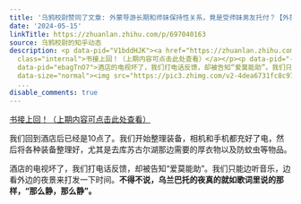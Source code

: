 ```yaml
---
title: '乌鸦校尉赞同了文章: 外蒙导游长期和师妹保持性关系，竟是受师妹男友托付？【外蒙惊魂毕业旅12】'
date: '2024-05-15'
linkTitle: https://zhuanlan.zhihu.com/p/697040163
source: 乌鸦校尉的知乎动态
description: <p data-pid="V1bddHJK"><a href="https://zhuanlan.zhihu.com/p/696745658?utm_psn=1774194160805011456"
  class="internal">书接上回！（上期内容可点击此处查看）</a></p><p data-pid="-IA_JNf2">我们回到酒店后已经是10点了。我们开始整理装备，相机和手机都充好了电，然后将各种装备整理好，尤其是去库苏古尔湖那边需要的厚衣物以及防蚊虫等物品。</p><p
  data-pid="ebagTnO7">酒店的电视坏了，我们打电话反馈，却被告知“爱莫能助”。我们只能边听音乐，边看外边的夜景来打发一下时间。<b>不得不说，乌兰巴托的夜真的就如歌词里说的那样，“那么静，那么静”。</b></p><figure
  data-size="normal"><img src="https://pic3.zhimg.com/v2-4dea6731fc8c9784f9c1362c29e3309a
  ...
disable_comments: true
---
```

<p data-pid="V1bddHJK"><a href="https://zhuanlan.zhihu.com/p/696745658?utm_psn=1774194160805011456" class="internal">书接上回！（上期内容可点击此处查看）</a></p><p data-pid="-IA_JNf2">我们回到酒店后已经是10点了。我们开始整理装备，相机和手机都充好了电，然后将各种装备整理好，尤其是去库苏古尔湖那边需要的厚衣物以及防蚊虫等物品。</p><p data-pid="ebagTnO7">酒店的电视坏了，我们打电话反馈，却被告知“爱莫能助”。我们只能边听音乐，边看外边的夜景来打发一下时间。<b>不得不说，乌兰巴托的夜真的就如歌词里说的那样，“那么静，那么静”。</b></p><figure data-size="normal"><img src="https://pic3.zhimg.com/v2-4dea6731fc8c9784f9c1362c29e3309a ...